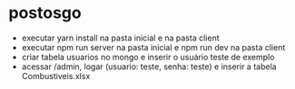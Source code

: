 # postosgo

- executar yarn install na pasta inicial e na pasta client
- executar npm run server na pasta inicial e npm run dev na pasta client
- criar tabela usuarios no mongo e inserir o usuário teste de exemplo
- acessar /admin, logar (usuario: teste, senha: teste) e inserir a tabela Combustiveis.xlsx
